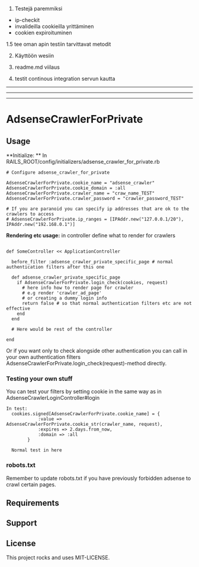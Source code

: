 
1. Testejä paremmiksi

- ip-checkit
- invalideilla cookieilla yrittäminen
- cookien expiroituminen

1.5 tee oman apin testiin tarvittavat metodit

2. Käyttöön wesiin

3. readme.md viilaus

4. testit continous integration servun kautta


----------------------------------------------
----------------------------------------------
----------------------------------------------

# AdsenseCrawlerForPrivate

## Usage


**Initialize: ** In RAILS_ROOT/config/initializers/adsense_crawler_for_private.rb

```
# Configure adsense_crawler_for_private

AdsenseCrawlerForPrivate.cookie_name = "adsense_crawler"
AdsenseCrawlerForPrivate.cookie_domain = :all
AdsenseCrawlerForPrivate.crawler_name = "craw_name_TEST"
AdsenseCrawlerForPrivate.crawler_password = "crawler_password_TEST"

# If you are paranoid you can specify ip addresses that are ok to the crawlers to access
# AdsenseCrawlerForPrivate.ip_ranges = [IPAddr.new("127.0.0.1/20"), IPAddr.new("192.168.0.1")]

```

**Rendering etc usage:** in controller define what to render for crawlers

```

def SomeController << ApplicationController

  before_filter :adsense_crawler_private_specific_page # normal authentication filters after this one

  def adsense_crawler_private_specific_page
    if AdsenseCrawlerForPrivate.login_check(cookies, request)
      # here info how to render page for crawler
      # e.g render 'crawler_ad_page'
      # or creating a dummy login info
      return false # so that normal authentication filters etc are not effective
    end
  end

  # Here would be rest of the controller

end

```

Or if you want only to check alongside other authentication you can call in your
own authentication filters AdsenseCrawlerForPrivate.login_check(request)-method
directly.


### Testing your own stuff

You can test your filters by setting cookie in the same way as in
AdsenseCrawlerLoginController#login


```
In test:
  cookies.signed[AdsenseCrawlerForPrivate.cookie_name] = {
            :value => AdsenseCrawlerForPrivate.cookie_str(crawler_name, request),
            :expires => 2.days.from_now,
            :domain => :all
        }

  Normal test in here
```

### robots.txt

Remember to update robots.txt if you have previously forbidden adsense to crawl certain pages.

## Requirements


## Support



## License

This project rocks and uses MIT-LICENSE.
